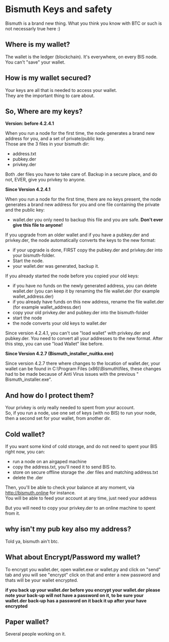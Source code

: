# Bismuth Keys and safety

Bismuth is a brand new thing. What you think you know with BTC or such is not necessarly true here :)

## Where is my wallet?

The wallet is the ledger (blockchain). It's everywhere, on every BIS node.
You can't "save" your wallet.

## How is my wallet secured?

Your keys are all that is needed to access your wallet.  
They are the important thing to care about.

## So, Where are my keys?
**Version: before 4.2.4.1**

When you run a node for the first time, the node generates a brand new address for you, and a set of private/public key.  
Those are the 3 files in your bismuth dir:
- address.txt
- pubkey.der
- privkey.der

Both .der files you have to take care of. Backup in a secure place, and do not, EVER, give you privkey to anyone.

**Since Version 4.2.4.1**

When you run a node for the first time, there are no keys present, the node generates a brand new address for you and one file containing the private and the public key:
- wallet.der
you only need to backup this file and you are safe. **Don't ever give this file to anyone!**

If you upgrade from an older wallet and if you have a pubkey.der and privkey.der, the node automatically converts the keys to the new format:
- if your upgrade is done, FIRST copy the pubkey.der and privkey.der into your bismuth-folder.
- Start the node.
- your wallet.der was generated, backup it.

If you already started the node before you copied your old keys:
- if you have no funds on the newly generated address, you can delete wallet.der (you can keep it by renaming the file wallet.der (for example wallet_address.der)
- if you already have funds on this new address, rename the file wallet.der (for example wallet_address.der)
- copy your old privkey.der and pubkey.der into the bismuth-folder
- start the node
- the node converts your old keys to wallet.der

Since version 4.2.4.1, you can't use "load wallet" with privkey.der and pubkey.der. You need to convert all your addresses to the new format. After this step, you can use "load Wallet" like before.

**Since Version 4.2.7 (Bismuth_installer_nuitka.exe)**

Since version 4.2.7 there where changes to the location of wallet.der, your wallet can be found in C:\Program Files (x86)\Bismuth\files,  these changes had to be made because of Anti Virus issues with the previous " Bismuth_installer.exe".

## And how do I protect them?

Your privkey is only really needed to spent from your account.  
So, if you run a node, use one set of keys (with no BIS) to run your node, then a second set for your wallet, from another dir.

## Cold wallet?

If you want some kind of cold storage, and do not need to spent your BIS right now, you can:  
- run a node on an airgaped machine
- copy the address.txt, you'll need it to send BIS to.
- store on secure offline storage the .der files and matching address.txt
- delete the .der

Then, you'll be able to check your balance at any moment, via http://bismuth.online for instance.  
You will be able to feed your account at any time, just need your address

But you will need to copy your privkey.der to an online machine to spent from it.

## why isn't my pub key also my address?

Told ya, bismuth ain't btc.


## What about Encrypt/Password my wallet?

To encrypt you wallet.der, open wallet.exe or wallet.py and click on "send" tab and you will see "encrypt" click on that and enter a new password and thats will be your wallet encrypted.

**if you back up your wallet.der before you encrypt your wallet.der please note your back-up will not have a password on it, to be sure your wallet.der back-up has a password on it back it up after your have encrypted**

## Paper wallet?

Several people working on it.
